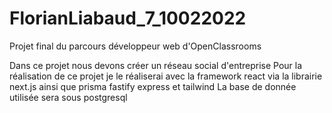 # FlorianLiabaud_7_10022022
Projet final du parcours développeur web d'OpenClassrooms

Dans ce projet nous devons créer un réseau social d'entreprise 
Pour la réalisation de ce projet je le réaliserai avec la framework react via la librairie next.js ainsi que prisma fastify express et tailwind 
La base de donnée utilisée sera sous postgresql 
